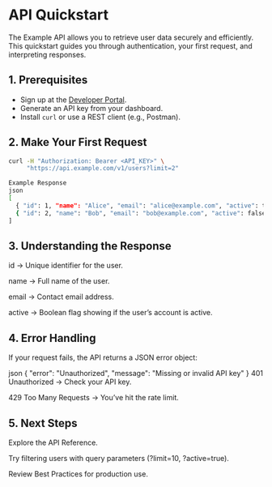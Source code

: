 # API Quickstart

The Example API allows you to retrieve user data securely and efficiently.  
This quickstart guides you through authentication, your first request, and interpreting responses.

## 1. Prerequisites
- Sign up at the [Developer Portal](https://example.com/dev).
- Generate an API key from your dashboard.
- Install `curl` or use a REST client (e.g., Postman).

## 2. Make Your First Request
```bash
curl -H "Authorization: Bearer <API_KEY>" \
     "https://api.example.com/v1/users?limit=2"

Example Response
json
[
  { "id": 1, "name": "Alice", "email": "alice@example.com", "active": true },
  { "id": 2, "name": "Bob", "email": "bob@example.com", "active": false }
]

```
## 3. Understanding the Response
id → Unique identifier for the user.

name → Full name of the user.

email → Contact email address.

active → Boolean flag showing if the user’s account is active.

## 4. Error Handling
If your request fails, the API returns a JSON error object:

json
{
  "error": "Unauthorized",
  "message": "Missing or invalid API key"
}
401 Unauthorized → Check your API key.

429 Too Many Requests → You’ve hit the rate limit.

## 5. Next Steps
Explore the API Reference.

Try filtering users with query parameters (?limit=10, ?active=true).

Review Best Practices for production use.
